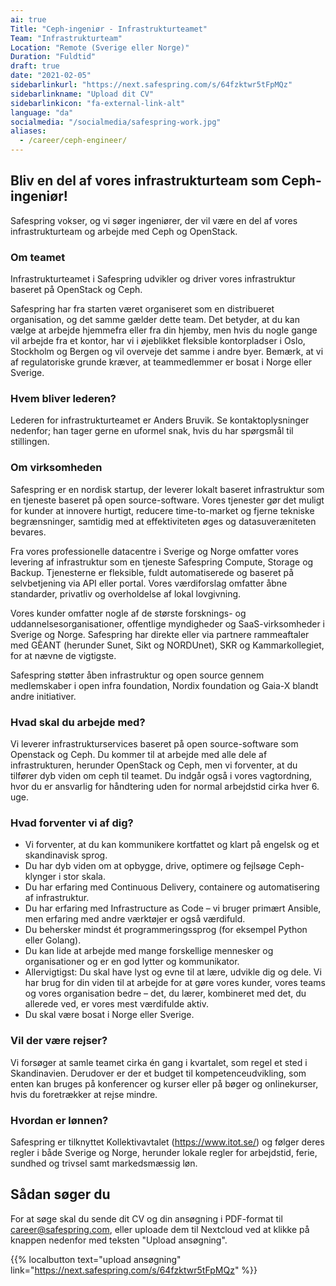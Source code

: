 ```yaml
---
ai: true
Title: "Ceph-ingeniør - Infrastrukturteamet"
Team: "Infrastrukturteam"
Location: "Remote (Sverige eller Norge)"
Duration: "Fuldtid"
draft: true
date: "2021-02-05"
sidebarlinkurl: "https://next.safespring.com/s/64fzktwr5tFpMQz"
sidebarlinkname: "Upload dit CV"
sidebarlinkicon: "fa-external-link-alt"
language: "da"
socialmedia: "/socialmedia/safespring-work.jpg"
aliases:
  - /career/ceph-engineer/
---
```

## Bliv en del af vores infrastrukturteam som Ceph-ingeniør!

Safespring vokser, og vi søger ingeniører, der vil være en del af vores infrastrukturteam og arbejde med Ceph og OpenStack.

### Om teamet

Infrastrukturteamet i Safespring udvikler og driver vores infrastruktur baseret på OpenStack og Ceph.

Safespring har fra starten været organiseret som en distribueret organisation, og det samme gælder dette team. Det betyder, at du kan vælge at arbejde hjemmefra eller fra din hjemby, men hvis du nogle gange vil arbejde fra et kontor, har vi i øjeblikket fleksible kontorpladser i Oslo, Stockholm og Bergen og vil overveje det samme i andre byer. Bemærk, at vi af regulatoriske grunde kræver, at teammedlemmer er bosat i Norge eller Sverige.

### Hvem bliver lederen?

Lederen for infrastrukturteamet er Anders Bruvik. Se kontaktoplysninger nedenfor; han tager gerne en uformel snak, hvis du har spørgsmål til stillingen.

### Om virksomheden

Safespring er en nordisk startup, der leverer lokalt baseret infrastruktur som en tjeneste baseret på open source-software. Vores tjenester gør det muligt for kunder at innovere hurtigt, reducere time-to-market og fjerne tekniske begrænsninger, samtidig med at effektiviteten øges og datasuveræniteten bevares.

Fra vores professionelle datacentre i Sverige og Norge omfatter vores levering af infrastruktur som en tjeneste Safespring Compute, Storage og Backup. Tjenesterne er fleksible, fuldt automatiserede og baseret på selvbetjening via API eller portal. Vores værdiforslag omfatter åbne standarder, privatliv og overholdelse af lokal lovgivning.

Vores kunder omfatter nogle af de største forsknings- og uddannelsesorganisationer, offentlige myndigheder og SaaS-virksomheder i Sverige og Norge. Safespring har direkte eller via partnere rammeaftaler med GÈANT (herunder Sunet, Sikt og NORDUnet), SKR og Kammarkollegiet, for at nævne de vigtigste.

Safespring støtter åben infrastruktur og open source gennem medlemskaber i open infra foundation, Nordix foundation og Gaia-X blandt andre initiativer.

### Hvad skal du arbejde med?

Vi leverer infrastrukturservices baseret på open source-software som Openstack og Ceph. Du kommer til at arbejde med alle dele af infrastrukturen, herunder OpenStack og Ceph, men vi forventer, at du tilfører dyb viden om ceph til teamet. Du indgår også i vores vagtordning, hvor du er ansvarlig for håndtering uden for normal arbejdstid cirka hver 6. uge.

### Hvad forventer vi af dig?

- Vi forventer, at du kan kommunikere kortfattet og klart på engelsk og et skandinavisk sprog.
- Du har dyb viden om at opbygge, drive, optimere og fejlsøge Ceph-klynger i stor skala.
- Du har erfaring med Continuous Delivery, containere og automatisering af infrastruktur.
- Du har erfaring med Infrastructure as Code – vi bruger primært Ansible, men erfaring med andre værktøjer er også værdifuld.
- Du behersker mindst ét programmeringssprog (for eksempel Python eller Golang).
- Du kan lide at arbejde med mange forskellige mennesker og organisationer og er en god lytter og kommunikator.
- Allervigtigst: Du skal have lyst og evne til at lære, udvikle dig og dele. Vi har brug for din viden til at arbejde for at gøre vores kunder, vores teams og vores organisation bedre – det, du lærer, kombineret med det, du allerede ved, er vores mest værdifulde aktiv.
- Du skal være bosat i Norge eller Sverige.

### Vil der være rejser?

Vi forsøger at samle teamet cirka én gang i kvartalet, som regel et sted i Skandinavien. Derudover er der et budget til kompetenceudvikling, som enten kan bruges på konferencer og kurser eller på bøger og onlinekurser, hvis du foretrækker at rejse mindre.

### Hvordan er lønnen?

Safespring er tilknyttet Kollektivavtalet (https://www.itot.se/) og følger deres regler i både Sverige og Norge, herunder lokale regler for arbejdstid, ferie, sundhed og trivsel samt markedsmæssig løn.

<div id="down"></div>

## Sådan søger du

For at søge skal du sende dit CV og din ansøgning i PDF-format til [career@safespring.com](mailto:career@safespring.com), eller uploade dem til Nextcloud ved at klikke på knappen nedenfor med teksten "Upload ansøgning".

{{% localbutton text="upload ansøgning" link="https://next.safespring.com/s/64fzktwr5tFpMQz" %}}